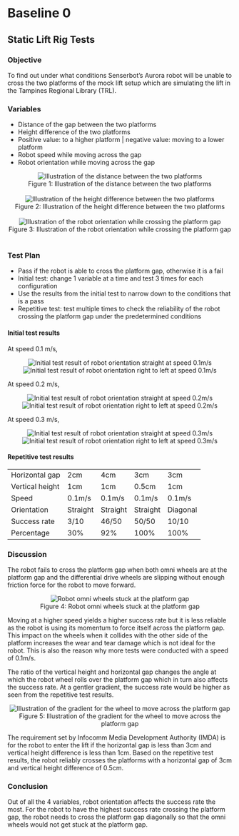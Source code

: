 # Baseline 0

## Static Lift Rig Tests

### Objective

To find out under what conditions Senserbot’s Aurora robot	will be unable to cross the two platforms of the mock lift setup which are simulating the lift in the Tampines Regional Library (TRL).

### Variables
- Distance of the gap between the two platforms
- Height difference of the two platforms
- Positive value: to a higher platform | negative value: moving to a lower platform
- Robot speed while moving across the gap
- Robot orientation while moving across the gap

<div align="center">
  <img src="../images/distancebetweenliftplatform.png" alt="Illustration of the distance between the two platforms" />
  <figcaption>Figure 1: Illustration of the distance between the two platforms</figcaption><br>

  <img src="../images/heightdiffbetweenliftplatform.png" alt="Illustration of the height difference between the two platforms"/>
  <figcaption>Figure 2: Illustration of the height difference between the two platforms</figcaption><br>

  <img src="../images/robotorientationcrossliftplatform.png" alt="Illustration of the robot orientation while crossing the platform gap"/>
  <figcaption>Figure 3: Illustration of the robot orientation while crossing the platform gap</figcaption><br>
</div>

### Test Plan
- Pass if the robot is able to cross the platform gap, otherwise it is a fail
- Initial test: change 1 variable at a time and test 3 times for each configuration
- Use the results from the initial test to narrow down to the conditions that is a pass
- Repetitive test: test multiple times to check the reliability of the robot crossing the platform gap under the predetermined conditions

#### Initial test results

At speed 0.1 m/s,
<div align="center">
  <img src="../images/robotorientationstraightspeed1.png" alt="Initial test result of robot orientation straight at speed 0.1m/s"/>
  <img src="../images/robotorientationrighttoleftspeed1.png" alt="Initial test result of robot orientation right to left at speed 0.1m/s"/>
</div>

At speed 0.2 m/s,
<div align="center">
  <img src="../images/robotorientationstraightspeed2.png" alt="Initial test result of robot orientation straight at speed 0.2m/s"/>
  <img src="../images/robotorientationrighttoleftspeed2.png" alt="Initial test result of robot orientation right to left at speed 0.2m/s"/>
</div>

At speed 0.3 m/s,
<div align="center">
  <img src="../images/robotorientationstraightspeed3.png" alt="Initial test result of robot orientation straight at speed 0.3m/s"/>
  <img src="../images/robotorientationrighttoleftspeed3.png" alt="Initial test result of robot orientation right to left at speed 0.3m/s"/>
</div>

#### Repetitive test results

|  |  |  |  |  |
|---|---|---|---|---|
| Horizontal gap | 2cm | 4cm | 3cm | 3cm |
| Vertical height | 1cm | 1cm | 0.5cm | 1cm |
| Speed | 0.1m/s | 0.1m/s | 0.1m/s | 0.1m/s |
| Orientation | Straight | Straight | Straight | Diagonal |
| Success rate | 3/10 | 46/50 | 50/50 | 10/10 |
| Percentage | 30% | 92% | 100% | 100% | 

### Discussion
The robot fails to cross the platform gap when both omni wheels are at the platform gap and the differential drive wheels are slipping without enough friction force for the robot to move forward. 
<div align="center">
  <img src="../images/omniwheelstuckatgap.png" alt="Robot omni wheels stuck at the platform gap" />
  <figcaption>Figure 4: Robot omni wheels stuck at the platform gap</figcaption>
</div>

Moving at a higher speed yields a higher success rate but it is less reliable as the robot is using its momentum to force itself across the platform gap. This impact on the wheels when it collides with the other side of the platform increases the wear and tear damage which is not ideal for the robot. This is also the reason why more tests were conducted with a speed of 0.1m/s.

The ratio of the vertical height and horizontal gap changes the angle at which the robot wheel rolls over the platform gap which in turn also affects the success rate. At a gentler gradient, the success rate would be higher as seen from the repetitive test results.

<div align="center">
  <img src="../images/gradientforwheeltomoveacrossgap.png" alt="Illustration of the gradient for the wheel to move across the platform gap" />
  <figcaption>Figure 5: Illustration of the gradient for the wheel to move across the platform gap</figcaption>
</div>

The requirement set by Infocomm Media Development Authority (IMDA) is for the robot to enter the lift if the horizontal gap is less than 3cm and vertical height difference is less than 1cm. Based on the repetitive test results, the robot reliably crosses the platforms with a horizontal gap of 3cm and vertical height difference of 0.5cm.

### Conclusion
Out of all the 4 variables, robot orientation affects the success rate the most. For the robot to have the highest success rate crossing the platform gap, the robot needs to cross the platform gap diagonally so that the omni wheels would not get stuck at the platform gap.


